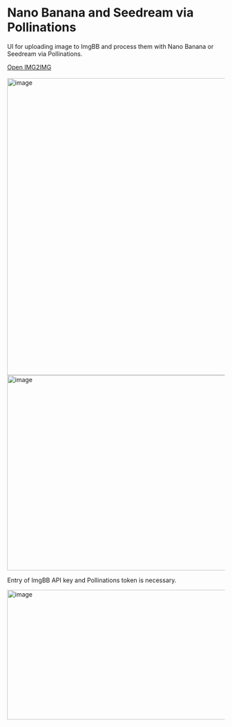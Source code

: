 # Nano Banana and Seedream via Pollinations
UI for uploading image to ImgBB and process them with Nano Banana or Seedream via Pollinations.

<div align="Left">
  <a href="https://tin2tin.github.io/Image-Editing/">Open IMG2IMG</a><br><br>
</div>

<img width="691" height="689" alt="image" src="https://github.com/user-attachments/assets/29fdb7b1-942c-45fc-bcc5-1598a7146953" />

<img width="697" height="453" alt="image" src="https://github.com/user-attachments/assets/171bbd29-8718-40ad-9db5-4e081fd49cd9" />

Entry of ImgBB API key and Pollinations token is necessary.

<img width="674" height="301" alt="image" src="https://github.com/user-attachments/assets/281203b9-a256-4d4d-ba5f-5764cbae7491" />


